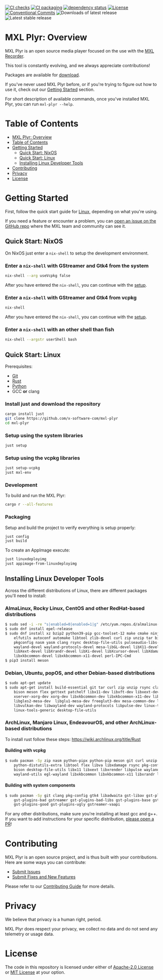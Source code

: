 [![CI checks](https://github.com/x-software-com/mxl-plyr/actions/workflows/check.yml/badge.svg)](https://github.com/x-software-com/mxl-plyr/actions/workflows/check.yml)
[![CI packaging](https://github.com/x-software-com/mxl-plyr/actions/workflows/package.yml/badge.svg)](https://github.com/x-software-com/mxl-plyr/actions/workflows/package.yml)
[![dependency status](https://deps.rs/repo/github/x-software-com/mxl-plyr/status.svg)](https://deps.rs/repo/github/x-software-com/mxl-plyr)
[![License](https://img.shields.io/github/license/x-software-com/mxl-plyr)](https://github.com/x-software-com/mxl-plyr/blob/main/LICENSE)
[![Conventional Commits](https://img.shields.io/badge/Conventional%20Commits-1.0.0-yellow.svg)](https://conventionalcommits.org)
![Downloads of latest release](https://badgen.net/github/assets-dl/x-software-com/mxl-plyr)
![Latest stable release](https://badgen.net/github/release/x-software-com/mxl-plyr/stable)

# MXL Plyr: Overview

MXL Plyr is an open source media player focused on the use with the [MXL Recorder](https://www.x-software.com/download/).

This tool is constantly evolving, and we always appreciate contributions!

Packages are available for [download](overview:releases).

If you've never used MXL Plyr before, or if you're trying to figure out how to use it, check out our [Getting Started](#getting-started) section.

For short description of available commands, once you've installed MXL Plyr, you can run `mxl-plyr --help`.

# Table of Contents

- [MXL Plyr: Overview](#mxl-plyr-overview)
- [Table of Contents](#table-of-contents)
- [Getting Started](#getting-started)
  - [Quick Start: NixOS](#quick-start-nixos)
  - [Quick Start: Linux](#quick-start-linux)
  - [Installing Linux Developer Tools](#installing-linux-developer-tools)
- [Contributing](#contributing)
- [Privacy](#privacy)
- [License](#license)

# Getting Started

First, follow the quick start guide for [Linux](#installing-linux-developer-tools), depending on what you're using.

If you need a feature or encounter a problem, you can [open an issue on the GitHub repo][contributing:submit-issue] where the MXL team and community can see it.

## Quick Start: NixOS

On NixOS just enter a `nix-shell` to setup the development environment.

### Enter a `nix-shell` with GStreamer and Gtk4 from the system

```sh
nix-shell --arg useVcpkg false
```

After you have entered the `nix-shell`, you can continue with the [setup](#setup-using-the-system-libraries).

### Enter a `nix-shell` with GStreamer and Gtk4 from vcpkg

```sh
nix-shell
```

After you have entered the `nix-shell`, you can continue with the [setup](#setup-using-the-vcpkg-libraries).

### Enter a `nix-shell` with an other shell than fish

```sh
nix-shell --argstr userShell bash
```

## Quick Start: Linux

Prerequisites:

- [Git][getting-started:git]
- [Rust][getting-started:rust]
- [Python][getting-started:python]
- GCC **or** clang

### Install just and download the repository

```sh
cargo install just
git clone https://github.com/x-software-com/mxl-plyr
cd mxl-plyr
```

### Setup using the system libraries

```sh
just setup
```

### Setup using the vcpkg libraries

```sh
just setup-vcpkg
just mxl-env
```

### Development

To build and run the MXL Plyr:

```sh
cargo r --all-features
```

### Packaging

Setup and build the project to verify everything is setup properly:

```sh
just config
just build
```

To create an AppImage execute:

```sh
just linuxdeployimg
just appimage-from-linuxdeployimg
```

## Installing Linux Developer Tools

Across the different distributions of Linux, there are different packages you'll need to install:

### AlmaLinux, Rocky Linux, CentOS and other RedHat-based distributions

```sh
$ sudo sed -i -re "s|enabled=0|enabled=1|g" /etc/yum.repos.d/almalinux-powertools.repo
$ sudo dnf install epel-release
$ sudo dnf install xz bzip2 python39-pip gcc-toolset-12 make cmake ninja-build git \
    elfutils autoconf automake libtool zlib-devel curl zip unzip tar bison flex \
    pkgconfig nasm yasm clang rsync desktop-file-utils pulseaudio-libs-devel vulkan-loader-devel \
    wayland-devel wayland-protocols-devel mesa-libGL-devel libX11-devel libXft-devel \
    libXext-devel libXrandr-devel libXi-devel libXcursor-devel libXdamage-devel libXinerama-devel \
    libxkbcommon-devel libxkbcommon-x11-devel perl-IPC-Cmd
$ pip3 install meson
```

### Debian, Ubuntu, popOS, and other Debian-based distributions

```sh
$ sudo apt-get update
$ sudo apt-get install build-essential git tar curl zip unzip rsync clang nasm autoconf libtool \
    bison meson flex gettext patchelf libx11-dev libxft-dev libxext-dev  libx11-dev \
    xserver-xorg-dev xorg-dev libxkbcommon-dev libxkbcommon-x11-dev libx11-xcb-dev libva-dev \
    libgles2-mesa-dev  libglu1-mesa-dev freeglut3-dev mesa-common-dev libegl1-mesa-dev \
    libvulkan-dev libwayland-dev wayland-protocols libpulse-dev linux-tools-common \
    linux-tools-generic desktop-file-utils
```

### ArchLinux, Manjaro Linux, EndeavourOS, and other ArchLinux-based distributions

To install rust follow these steps: <https://wiki.archlinux.org/title/Rust>

#### Building with vcpkg

```sh
$ sudo pacman -Sy zip nasm python-pipx python-pip meson git curl unzip tar cmake ninja clang \
    python-distutils-extra libtool flex libva libxdamage rsync pkg-config autoconf automake make \
    bison desktop-file-utils libx11 libxext libxrender libpulse wayland wayland-protocols \
    wayland-utils egl-wayland libxkbcommon libxkbcommon-x11 libxrandr libxi libxcursor libxinerama
```

#### Building with system components

```sh
$ sudo pacman -Sy git clang pkg-config gtk4 libadwaita gst-libav gst-plugin-pipewire gst-plugin-va \
    gst-plugins-bad gstreamer gst-plugins-bad-libs gst-plugins-base gst-plugins-base-libs \
    gst-plugins-good gst-plugins-ugly gstreamer-vaapi
```

For any other distributions, make sure you're installing at least gcc and g++. If you want to add instructions for your specific distribution, [please open a PR][contributing:submit-pr]!

[getting-started:git]: https://git-scm.com/downloads
[getting-started:rust]: https://rustup.rs/
[getting-started:python]: https://www.python.org/downloads/

# Contributing

MXL Plyr is an open source project, and is thus built with your contributions. Here are some ways you can contribute:

- [Submit Issues][contributing:submit-issue]
- [Submit Fixes and New Features][contributing:submit-pr]

Please refer to our [Contributing Guide](CONTRIBUTING.md) for more details.

[contributing:submit-issue]: https://github.com/x-software-com/mxl-plyr/issues/new/choose
[contributing:submit-pr]: https://github.com/x-software-com/mxl-plyr/pulls

# Privacy

We believe that privacy is a human right, period.

MXL Plyr does respect your privacy, we collect no data and do not send any telemetry or usage data.

# License

The code in this repository is licensed under either of [Apache-2.0 License](LICENSE-APACHE) or [MIT License](LICENSE-MIT) at your option.
